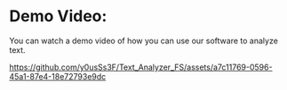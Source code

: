 # Demo Video:

You can watch a demo video of how you can use our software to analyze text.

https://github.com/y0usSs3F/Text_Analyzer_FS/assets/a7c11769-0596-45a1-87e4-18e72793e9dc

